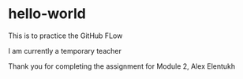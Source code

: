 # hello-world
This is to practice the GitHub FLow

I am currently a temporary teacher


Thank you for completing the assignment for Module 2,
Alex Elentukh
